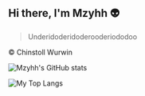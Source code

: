 ## Hi there, I'm Mzyhh :alien:

>Underidoderidoderooderiododoo

© Chinstoll Wurwin

![Mzyhh's GitHub stats](https://github-readme-stats.vercel.app/api?username=Mzyhh&theme=dark&show_icons=true)

![My Top Langs](https://github-readme-stats.vercel.app/api/top-langs/?username=Mzyhh&theme=dark&hide=jupyter%20notebook&langs_count=10)
<!--
**Mzyhh/Mzyhh** is a ✨ _special_ ✨ repository because its `README.md` (this file) appears on your GitHub profile.

Here are some ideas to get you started:

- 🔭 I’m currently working on ...
- 🌱 I’m currently learning ...
- 👯 I’m looking to collaborate on ...
- 🤔 I’m looking for help with ...
- 💬 Ask me about ...
- 📫 How to reach me: ...
- 😄 Pronouns: ...
- ⚡ Fun fact: ...
-->

